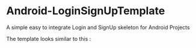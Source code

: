 # Android-LoginSignUpTemplate


A simple easy to integrate Login and SignUp skeleton for Android Projects

The template looks similar to this :